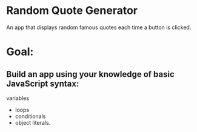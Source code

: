 # Random Quote Generator
 An app that displays random famous quotes each time a button is clicked.

 # Goal:
 Build an app using your knowledge of basic JavaScript syntax:
 - 
 variables
 - loops 
 - conditionals
 - object literals.
